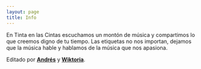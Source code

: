 ```yaml
---
layout: page
title: Info
---
```

En Tinta en las Cintas escuchamos un montón de música y compartimos lo que creemos digno de tu tiempo. Las etiquetas no nos importan, dejamos que la música hable y hablamos de la música que nos apasiona.

Editado por <a href="https://kandr3s.co" target="_blank"><b>Andrés</b></a> y <a href="https://balamutka.tumblr.com" target="_blank"><b>Wiktoria</b></a>.